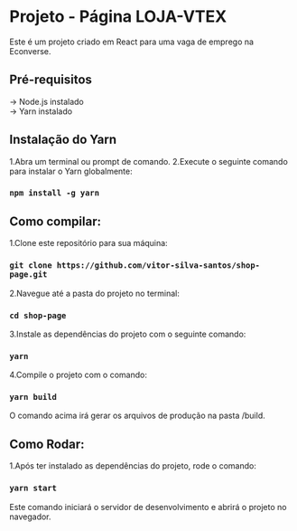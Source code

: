 # Projeto - Página LOJA-VTEX

Este é um projeto criado em React para uma vaga de emprego na Econverse.

## Pré-requisitos
-> Node.js instalado <br>
-> Yarn instalado

## Instalação do Yarn
1.Abra um terminal ou prompt de comando.
2.Execute o seguinte comando para instalar o Yarn globalmente:
### `npm install -g yarn`

## Como compilar:

1.Clone este repositório para sua máquina:
### `git clone https://github.com/vitor-silva-santos/shop-page.git`

2.Navegue até a pasta do projeto no terminal:
### `cd shop-page`

3.Instale as dependências do projeto com o seguinte comando:
### `yarn`

4.Compile o projeto com o comando:
### `yarn build`
O comando acima irá gerar os arquivos de produção na pasta /build.


## Como Rodar:
1.Após ter instalado as dependências do projeto, rode o comando:
### `yarn start`
Este comando iniciará o servidor de desenvolvimento e abrirá o projeto no navegador.

